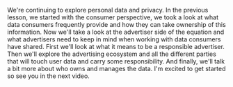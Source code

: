 
We're continuing to explore personal data and privacy. In the previous lesson, we started with the consumer perspective, we took a look at what data consumers frequently provide and how they can take ownership of this information. Now we'll take a look at the advertiser side of the equation and what advertisers need to keep in mind when working with data consumers have shared. First we'll look at what it means to be a responsible advertiser. Then we'll explore the advertising ecosystem and all the different parties that will touch user data and carry some responsibility. And finally, we'll talk a bit more about who owns and manages the data. I'm excited to get started so see you in the next video.